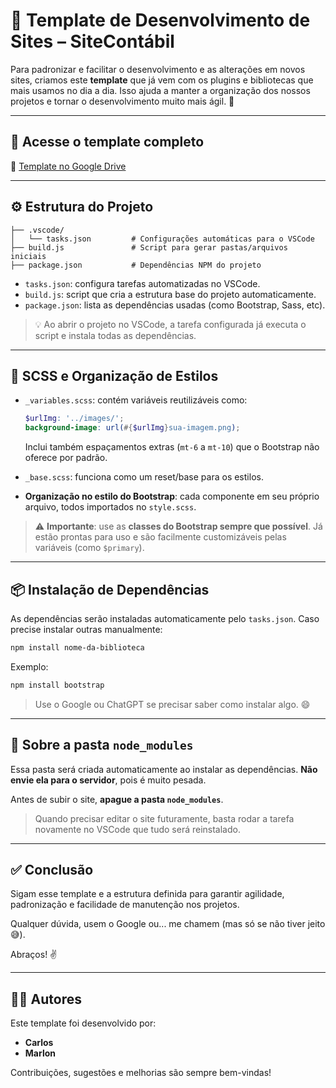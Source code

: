 # 🧩 Template de Desenvolvimento de Sites – SiteContábil

Para padronizar e facilitar o desenvolvimento e as alterações em novos sites, criamos este **template** que já vem com os plugins e bibliotecas que mais usamos no dia a dia. Isso ajuda a manter a organização dos nossos projetos e tornar o desenvolvimento muito mais ágil. 🚀

---

## 📁 Acesse o template completo

🔗 [Template no Google Drive](https://drive.google.com/file/d/1rzV4ZqM_cB58wbAUDhjCgXUu3yaZDuwP/view?usp=sharing)

---

## ⚙ Estrutura do Projeto

```
├── .vscode/
│   └── tasks.json         # Configurações automáticas para o VSCode
├── build.js               # Script para gerar pastas/arquivos iniciais
├── package.json           # Dependências NPM do projeto
```

- `tasks.json`: configura tarefas automatizadas no VSCode.
- `build.js`: script que cria a estrutura base do projeto automaticamente.
- `package.json`: lista as dependências usadas (como Bootstrap, Sass, etc).

> 💡 Ao abrir o projeto no VSCode, a tarefa configurada já executa o script e instala todas as dependências.

---

## 🎨 SCSS e Organização de Estilos

- `_variables.scss`: contém variáveis reutilizáveis como:
  ```scss
  $urlImg: '../images/';
  background-image: url(#{$urlImg}sua-imagem.png);
  ```
  Inclui também espaçamentos extras (`mt-6` a `mt-10`) que o Bootstrap não oferece por padrão.

- `_base.scss`: funciona como um reset/base para os estilos.

- **Organização no estilo do Bootstrap**: cada componente em seu próprio arquivo, todos importados no `style.scss`.

> ⚠ **Importante**: use as **classes do Bootstrap sempre que possível**. Já estão prontas para uso e são facilmente customizáveis pelas variáveis (como `$primary`).

---

## 📦 Instalação de Dependências

As dependências serão instaladas automaticamente pelo `tasks.json`. Caso precise instalar outras manualmente:

```bash
npm install nome-da-biblioteca
```

Exemplo:
```bash
npm install bootstrap
```

> Use o Google ou ChatGPT se precisar saber como instalar algo. 😄

---

## 🚫 Sobre a pasta `node_modules`

Essa pasta será criada automaticamente ao instalar as dependências. **Não envie ela para o servidor**, pois é muito pesada.

Antes de subir o site, **apague a pasta `node_modules`**.

> Quando precisar editar o site futuramente, basta rodar a tarefa novamente no VSCode que tudo será reinstalado.

---

## ✅ Conclusão

Sigam esse template e a estrutura definida para garantir agilidade, padronização e facilidade de manutenção nos projetos.

Qualquer dúvida, usem o Google ou... me chamem (mas só se não tiver jeito 😅).

Abraços! ✌️


---

## 👨‍💻 Autores

Este template foi desenvolvido por:

- **Carlos**
- **Marlon**

Contribuições, sugestões e melhorias são sempre bem-vindas!
